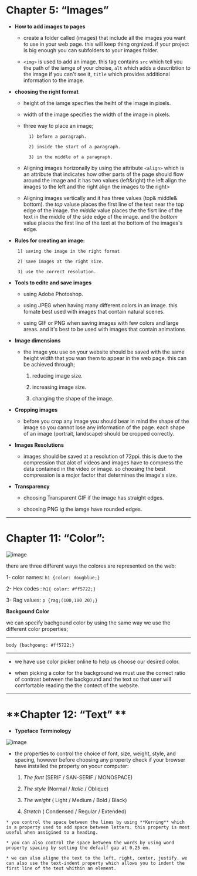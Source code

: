 # Chapter 5: “Images” 

* **How to add images to pages**

  * create a folder called (images) that include all the images you want to use in your web page. this will keep thing orgnized. if your project is big enough you can subfolders to your images folder.  

  * `<img>` is used to add an image. this tag contains `src` which tell you the path of the iamge of your choise, `alt` which adds a describtion to the image if you can't see it, `title` which provides additional information to the image. 


* **choosing the right format**

   * height of the iamge specifies the heiht of the image in pixels. 

   * width of the image specifies the width of the image in pixels. 

   * three way to place an image;

           1) before a paragraph.

           2) inside the start of a paragraph. 

           3) in the middle of a paragraph.

   * Aligning images horizonally by using the attribute `<align>` which is an attribute that indicates how other parts of the page should flow around the image and it has two values (left&right) the left align the images to the left and the right align the images to the right>

  * Aligning images vertically and it has three values (top& middle& bottom). the *top* valuse places the first line of the text near the top edge of the image. the *middle* value places the the fisrt line of the text in the middle of the side edge of the image. and the *bottom* value places the first line of the text at the bottom of the images's edge. 



* **Rules for creating an image:**

       1) saving the image in the right format 

       2) save images at the right size.   

       3) use the correct resolution.  

* **Tools to edite and save images** 
   
   * using Adobe Photoshop.

   * using JPEG when having many different colors in an image. this fomate best used with images that contain natural scenes. 

    * using GIF or PNG when saving images with few colors and large areas. and it's best to be used with images that contain animations

 * **Image dimensions** 
     
     * the image you use on your website should be saved with the same height width that you wan them to appear in the web page. this can be achieved through; 

         1) reducing image size.

         2) increasing image size.

         3) changing the shape of the image. 

* **Cropping images**

    * before you crop any image you should bear in mind the shape of the image so you cannot lose any information of the page. each shape of an image (portrait, landscape) should be cropped correctly. 

* **Images Resolutions**    

   * images should be saved at a resolution of 72ppi. this is due to the compression that alot of videos and images have to compress the data contained in the video or image. so choosing the best compression is a mojor factor that determines the image's size.  

* **Transparency**
   
   * choosing Transparent GIF if the image has straight edges. 

   * choosing PNG ig the iamge have rounded edges.

* ** 

# **Chapter 11: “Color”:**
![image](https://colorhunt.co/img/color-hunt-palettes-og.png)

there are three different ways the colores are represented on the web:

1- color names: ```h1 {color: dougblue;}```

2- Hex codes : ```h1{ color: #ff5722;}```

3- Rag values: ```p {rag;(100,100 20);}```

**Backgound Color**

we can specify bachgound color by using the same way we use the different color properties;
* **
```body {bachgoung: #ff5722;}```
* ** 

* we have use color picker online to help us choose our desired color. 

* when picking a color for the background we must use the correct ratio of contrast between the backgound and the text so that user will comfortable reading the the contect of the website. 
* **

# **Chapter 12: “Text” **

* **Typeface Terminology**

![image](https://about.easil.com/wp-content/uploads/blog-graphic-02-1024x364-1-800x284.png)

   * the properties to control the choice of font, size, weight, style, and spacing, however before choosing any property check if your browser have installed the property on yoour computer:
       
       1) *The font* (SERIF / SAN-SERIF / MONOSPACE)

       2) *The style* (Normal / *Italic* / Oblique)
  
       3) *The weight* ( Light / Medium / Bold / Black)

       4) *Stretch* ( Condensed / Regular / Extended)

    * you control the space between the lines by using **Kerning** which is a property used to add space between letters. this property is most useful when assigined to a heading.  

    * you can also control the space between the words by using word property spacing by setting the defaulf gap at 0.25 em. 

    * we can also aligne the text to the left, right, center, justify. we can also use the text-indent property which allows you to indent the first line of the text whithin an element. 